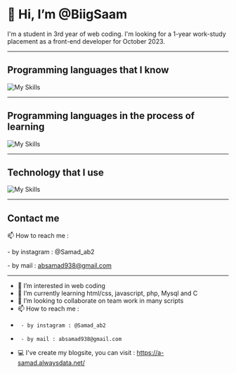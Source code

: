 <h1>👋 Hi, I’m @BiigSaam</h1>
<p>I'm a student in 3rd year of web coding. I'm looking for a 1-year work-study placement as a front-end developer for October 2023.</p>

<hr></hr>

## Programming languages that I know
![My Skills](https://skillicons.dev/icons?i=html,css,js,php,mysql,py,react,sass)
<hr></hr>

## Programming languages in the process of learning
![My Skills](https://skillicons.dev/icons?i=kotlin,vue)
<hr></hr>

## Technology that I use 
![My Skills](https://skillicons.dev/icons?i=vscode,nodejs,aws,git,figma,xd)
<hr></hr>

## Contact me
📫 How to reach me :
      <p>- by instagram : @Samad_ab2</p>
      <p>- by mail : absamad938@gmail.com</p>

<hr></hr>

- 👀 I’m interested in web coding
- 🌱 I’m currently learning html/css, javascript, php, Mysql and C
- 💞️ I’m looking to collaborate on team work in many scripts
- 📫 How to reach me :
-      - by instagram : @Samad_ab2
-      - by mail : absamad938@gmail.com
-  💻 I've create my blogsite, you can visit : https://a-samad.alwaysdata.net/ 

<!---
BiigSaam/BiigSaam is a ✨ special ✨ repository because its `README.md` (this file) appears on your GitHub profile.
You can click the Preview link to take a look at your changes.
--->
